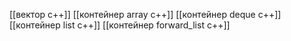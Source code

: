 [[вектор c++]]
[[контейнер array c++]]
[[контейнер deque c++]]
[[контейнер list c++]]
[[контейнер forward_list c++]]




